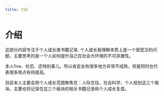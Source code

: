 ```yaml
--- 
title: 介绍
---
```


# 介绍

这部分内容专注于个人成长类书籍记录, 个人成长我理解本质上是一个很宽泛的问题，主要思考的是一个人如何提升自己在社会大环境的不可弃置性。

本人five、社恐、还特别事儿。所以肯定会有很多地方非常不成熟，但是同时也代表很多观点有待提高。

目前本人主要会把个人成长范围聚焦在：人际交往、社会科学、个人规划这三个板块，主要也将记录在这三个板块的相关书籍记录和个人成长复盘。

